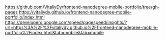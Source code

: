 https://github.com/VitaliyDy/frontend-nanodegree-mobile-portfolio/tree/gh-pages
https://vitaliydy.github.io/frontend-nanodegree-mobile-portfolio/index.html
https://developers.google.com/speed/pagespeed/insights/?url=https%3A%2F%2Fvitaliydy.github.io%2Ffrontend-nanodegree-mobile-portfolio%2Findex.html&tab=mobile&tab=mobile
